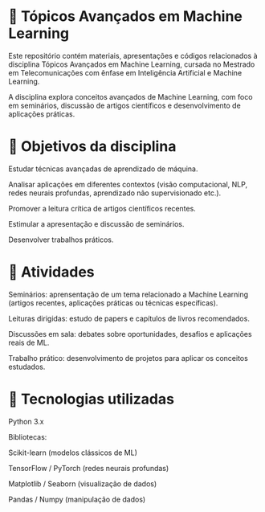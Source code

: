 # 📘 Tópicos Avançados em Machine Learning

Este repositório contém materiais, apresentações e códigos relacionados à disciplina Tópicos Avançados em Machine Learning, cursada no Mestrado em Telecomunicações com ênfase em Inteligência Artificial e Machine Learning.

A disciplina explora conceitos avançados de Machine Learning, com foco em seminários, discussão de artigos científicos e desenvolvimento de aplicações práticas.

# 🎯 Objetivos da disciplina

Estudar técnicas avançadas de aprendizado de máquina.

Analisar aplicações em diferentes contextos (visão computacional, NLP, redes neurais profundas, aprendizado não supervisionado etc.).

Promover a leitura crítica de artigos científicos recentes.

Estimular a apresentação e discussão de seminários.

Desenvolver trabalhos práticos.

# 📌 Atividades

Seminários: aprensentação de um tema relacionado a Machine Learning (artigos recentes, aplicações práticas ou técnicas específicas).

Leituras dirigidas: estudo de papers e capítulos de livros recomendados.

Discussões em sala: debates sobre oportunidades, desafios e aplicações reais de ML.

Trabalho prático: desenvolvimento de projetos para aplicar os conceitos estudados.

# 🚀 Tecnologias utilizadas

Python 3.x

Bibliotecas:

Scikit-learn (modelos clássicos de ML)

TensorFlow / PyTorch (redes neurais profundas)

Matplotlib / Seaborn (visualização de dados)

Pandas / Numpy (manipulação de dados)
